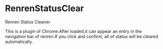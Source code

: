 RenrenStatusClear
=================

Renren Status Cleaner

This is a plugin of Chrome.After loaded,it can appear an entry in the navigation bar of renren.If you click and confirm, all of status will be cleared automatically.
